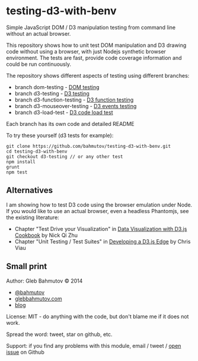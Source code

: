 # testing-d3-with-benv

Simple JavaScript DOM / D3 manipulation testing from command line
without an actual browser.

This repository shows how to unit test DOM manipulation and
D3 drawing code without using a browser, with just Nodejs synthetic
browser environment. The tests are fast, provide code coverage information
and could be run continuously.

The repository shows different aspects of testing using different branches:

* branch dom-testing - [DOM testing](https://github.com/bahmutov/testing-d3-with-benv/tree/dom-testing)
* branch d3-testing - [D3 testing](https://github.com/bahmutov/testing-d3-with-benv/tree/d3-testing)
* branch d3-function-testing - [D3 function testing](https://github.com/bahmutov/testing-d3-with-benv/tree/d3-function-testing)
* branch d3-mouseover-testing - [D3 events testing](https://github.com/bahmutov/testing-d3-with-benv/tree/d3-mouseover-testing)
* branch d3-load-test - [D3 code load test](https://github.com/bahmutov/testing-d3-with-benv/tree/d3-load-test)

Each branch has its own code and detailed README

To try these yourself (d3 tests for example):

    git clone https://github.com/bahmutov/testing-d3-with-benv.git
    cd testing-d3-with-benv
    git checkout d3-testing // or any other test
    npm install
    grunt
    npm test

## Alternatives

I am showing how to test D3 code using the browser emulation under Node.
If you would like to use an actual browser, even a headless Phantomjs, see the existing
literature:

* Chapter "Test Drive your Visualization" in
[Data Visualization with D3.js Cookbook](http://www.packtpub.com/data-visualization-with-d3-js-cookbook/book)
by Nick Qi Zhu
* Chapter "Unit Testing / Test Suites" in
[Developing a D3.js Edge](http://www.amazon.com/Developing-D3-js-Edge-Roland-Dunn-ebook/dp/B00DNJ1UMM)
by Chris Viau

## Small print

Author: Gleb Bahmutov &copy; 2014

* [@bahmutov](https://twitter.com/bahmutov)
* [glebbahmutov.com](http://glebbahmutov.com)
* [blog](http://bahmutov.calepin.co/)

License: MIT - do anything with the code, but don't blame me if it does not work.

Spread the word: tweet, star on github, etc.

Support: if you find any problems with this module, email / tweet /
[open issue](https://github.com/bahmutov/testing-d3-with-benv/issues) on Github
